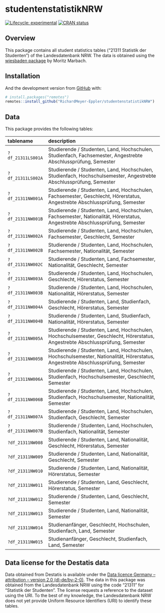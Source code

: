 
<!-- README.md is generated from README.Rmd. Please edit that file -->

# studentenstatistikNRW

<!-- badges: start -->

[![Lifecycle:
experimental](https://img.shields.io/badge/lifecycle-experimental-orange.svg)](https://lifecycle.r-lib.org/articles/stages.html#experimental)
[![CRAN
status](https://www.r-pkg.org/badges/version/studentenstatistikNRW)](https://CRAN.R-project.org/package=studentenstatistikNRW)
<!-- badges: end -->

## Overview

This package contains all student statistics tables (“21311 Statistik
der Studenten”) of the Landesdatenbank NRW. The data is obtained using
the [wiesbaden package](https://github.com/sumtxt/wiesbaden) by Moritz
Marbach.

## Installation

And the development version from [GitHub](https://github.com/) with:

``` r
# install.packages("remotes")
remotes::install_github("RichardMeyer-Eppler/studentenstatistikNRW")
```

## Data

This package provides the following tables:

| tablename         | description                                                                                                                      |
|:------------------|:---------------------------------------------------------------------------------------------------------------------------------|
| `?df_21311LS001A` | Studierende / Studenten, Land, Hochschulen, Studienfach, Fachsemester, Angestrebte Abschlussprüfung, Semester                    |
| `?df_21311LS002A` | Studierende / Studenten, Land, Hochschulen, Studienfach, Hochschulsemester, Angestrebte Abschlussprüfung, Semester               |
| `?df_21311NW001A` | Studierende / Studenten, Land, Hochschulen, Fachsemester, Geschlecht, Hörerstatus, Angestrebte Abschlussprüfung, Semester        |
| `?df_21311NW001B` | Studierende / Studenten, Land, Hochschulen, Fachsemester, Nationalität, Hörerstatus, Angestrebte Abschlussprüfung, Semester      |
| `?df_21311NW002A` | Studierende / Studenten, Land, Hochschulen, Fachsemester, Geschlecht, Semester                                                   |
| `?df_21311NW002B` | Studierende / Studenten, Land, Hochschulen, Fachsemester, Nationalität, Semester                                                 |
| `?df_21311NW002C` | Studierende / Studenten, Land, Fachsemester, Nationalität, Geschlecht, Semester                                                  |
| `?df_21311NW003A` | Studierende / Studenten, Land, Hochschulen, Geschlecht, Hörerstatus, Semester                                                    |
| `?df_21311NW003B` | Studierende / Studenten, Land, Hochschulen, Nationalität, Hörerstatus, Semester                                                  |
| `?df_21311NW004A` | Studierende / Studenten, Land, Studienfach, Geschlecht, Hörerstatus, Semester                                                    |
| `?df_21311NW004B` | Studierende / Studenten, Land, Studienfach, Nationalität, Hörerstatus, Semester                                                  |
| `?df_21311NW005A` | Studierende / Studenten, Land, Hochschulen, Hochschulsemester, Geschlecht, Hörerstatus, Angestrebte Abschlussprüfung, Semester   |
| `?df_21311NW005B` | Studierende / Studenten, Land, Hochschulen, Hochschulsemester, Nationalität, Hörerstatus, Angestrebte Abschlussprüfung, Semester |
| `?df_21311NW006A` | Studierende / Studenten, Land, Hochschulen, Studienfach, Hochschulsemester, Geschlecht, Semester                                 |
| `?df_21311NW006B` | Studierende / Studenten, Land, Hochschulen, Studienfach, Hochschulsemester, Nationalität, Semester                               |
| `?df_21311NW007A` | Studierende / Studenten, Land, Hochschulen, Studienfach, Geschlecht, Semester                                                    |
| `?df_21311NW007B` | Studierende / Studenten, Land, Hochschulen, Studienfach, Nationalität, Semester                                                  |
| `?df_21311NW008`  | Studierende / Studenten, Land, Nationalität, Geschlecht, Hörerstatus, Semester                                                   |
| `?df_21311NW009`  | Studierende / Studenten, Land, Nationalität, Geschlecht, Semester                                                                |
| `?df_21311NW010`  | Studierende / Studenten, Land, Nationalität, Hörerstatus, Semester                                                               |
| `?df_21311NW011`  | Studierende / Studenten, Land, Geschlecht, Hörerstatus, Semester                                                                 |
| `?df_21311NW012`  | Studierende / Studenten, Land, Geschlecht, Semester                                                                              |
| `?df_21311NW013`  | Studierende / Studenten, Land, Nationalität, Semester                                                                            |
| `?df_21311NW014`  | Studienanfänger, Geschlecht, Hochschulen, Studienfach, Land, Semester                                                            |
| `?df_21311NW015`  | Studienanfänger, Geschlecht, Studienfach, Land, Semester                                                                         |

## Data license for the Destatis data

Data obtained from Destatis is available under the [Data licence Germany
– attribution – version 2.0
(dl-de/by-2-0)](www.govdata.de/dl-de/by-2-0). The data in this package
was obtained from the Landesdatenbank NRW using the code “21311” for
“Statistik der Studenten”. The license requests a reference to the
dataset using the URI. To the best of my knowledge, the Landesdatenbank
NRW does not yet provide Uniform Resource Identifiers (URI) to identify
these tables.
